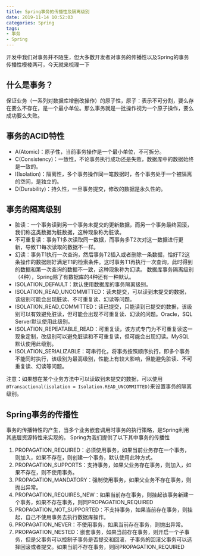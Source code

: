 ```yaml
---
title: Spring事务的传播性及隔离级别
date: 2019-11-14 10:52:03
categories: Spring
tags:
- 事务
- Spring
---
```


开发中我们对事务并不陌生，但大多数开发者对事务的传播性以及Spring的事务传播性模棱两可，今天就来梳理一下

## 什么是事务？
保证业务（一系列对数据库增删改操作）的原子性，原子：表示不可分割，要么存在要么不存在，是一个最小单位。那么事务就是一批操作视为一个原子操作，要么成功要么失败。

## 事务的ACID特性
* A(Atomic)：原子性，当前事务操作是一个最小单位，不可拆分。
* C(Consistency)：一致性，不论事务执行成功还是失败，数据库中的数据始终是一致的。
* I(Isolation)：隔离性，多个事务操作同一笔数据时，各个事务处于一个被隔离的空间，是独立的。
* D(Durability)：持久性，一旦事务提交，修改的数据是永久性的。

## 事务的隔离级别
* 脏读：一个事务读到另一个事务未提交的更新数据，而另一个事务最终回滚，我们称这类数据为脏数据，这种现象称为脏读。
* 不可重复读：事务T1多次读取同一数据，而事务多T2次对这一数据进行更新，导致T1每次读取的数据不一样。
* 幻读：事务T1执行一次查询，然后事务T2插入或者删除一条数据，恰好T2这条操作的数据刚好满足T1的检索条件。这时事务T1再执行一次查询，此时得到的数据和第一次查询的数据不一致，这种现象称为幻读。
数据库事务隔离级别（4种），Spring除了有数据库的4种还有一种默认。
* ISOLATION_DEFAULT：默认使用数据库的事务隔离级别。
* ISOLATION_READ_UNCOMMITTED：读未提交，可以读到未提交的数据，该级别可能会出现脏读、不可重复读、幻读等问题。
* ISOLATION_READ_COMMITTED：读已提交，只能读到已提交的数据，该级别可以有效避免脏读，但可能会出现不可重复读、幻读的问题。Oracle，SQL Server默认使用此级别。
* ISOLATION_REPEATABLE_READ：可重复读，该方式专门为不可重复读这一现象定制，改级别可以避免脏读和不可重复读，但可能会出现幻读。MySQL默认使用此级别。
* ISOLATION_SERIALIZABLE：可串行化，将事务按照顺序执行，即多个事务不能同时执行，该级别为最高级别，性能上有较大影响，但能避免脏读、不可重复读、幻读等问题。

注意：如果想在某个业务方法中可以读取到未提交的数据，可以使用`@Transactional(isolation = Isolation.READ_UNCOMMITTED)`来设置事务的隔离级别。

## Spring事务的传播性
事务的传播特性的产生，当多个业务嵌套调用时事务的执行策略，是Spring利用其底层资源特性来实现的。
Spring为我们提供了以下其中事务的传播性
1. PROPAGATION_REQUIRED：必须使用事务，如果当前业务存在一个事务，则加入，如果不存在，则创建一个事务，默认使用此种方式。
2. PROPAGATION_SUPPORTS：支持事务，如果父业务存在事务，则加入，如果不存在，则不使用事务。
3. PROPAGATION_MANDATORY：强制使用事务，如果父业务不存在事务，则抛出异常。
4. PROPAGATION_REQUIRES_NEW：如果当前存在事务，则挂起该事务新建一个事务，如果不存在事务，则同PROPAGATION_REQUIRED
5. PROPAGATION_NOT_SUPPORTED：不支持事务，如果当前存在事务，则挂起，自己不使用事务去执行数据库操作。
6. PROPAGATION_NEVER：不使用事务，如果当前存在事务，则抛出异常。
7. PROPAGATION_NESTED：嵌套事务，如果当前存在事务，则开启一个子事务，但是父事务可以控制子事务是否提交和回滚，子事务的回滚父事务可以选择回滚或者提交。如果当前不存在事务，则同PROPAGATION_REQUIRED